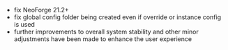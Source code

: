 - fix NeoForge 21.2+
- fix global config folder being created even if override or instance config is used
- further improvements to overall system stability and other minor adjustments have been made to enhance the user experience
